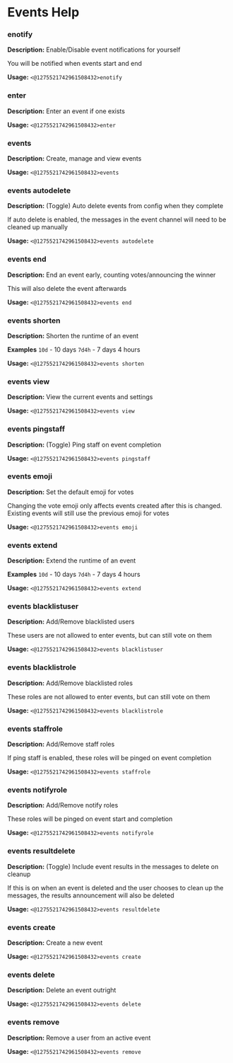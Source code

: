 # Events Help

### enotify

**Description:** Enable/Disable event notifications for yourself

You will be notified when events start and end

**Usage:** `<@1275521742961508432>enotify`

### enter

**Description:** Enter an event if one exists

**Usage:** `<@1275521742961508432>enter`

### events

**Description:** Create, manage and view events

**Usage:** `<@1275521742961508432>events`

### events autodelete

**Description:** (Toggle) Auto delete events from config when they complete

If auto delete is enabled, the messages in the event channel will need to be cleaned up manually

**Usage:** `<@1275521742961508432>events autodelete`

### events end

**Description:** End an event early, counting votes/announcing the winner

This will also delete the event afterwards

**Usage:** `<@1275521742961508432>events end`

### events shorten

**Description:** Shorten the runtime of an event

**Examples**
`10d` - 10 days
`7d4h` - 7 days 4 hours

**Usage:** `<@1275521742961508432>events shorten`

### events view

**Description:** View the current events and settings

**Usage:** `<@1275521742961508432>events view`

### events pingstaff

**Description:** (Toggle) Ping staff on event completion

**Usage:** `<@1275521742961508432>events pingstaff`

### events emoji

**Description:** Set the default emoji for votes

Changing the vote emoji only affects events created after this is changed.
Existing events will still use the previous emoji for votes

**Usage:** `<@1275521742961508432>events emoji`

### events extend

**Description:** Extend the runtime of an event

**Examples**
`10d` - 10 days
`7d4h` - 7 days 4 hours

**Usage:** `<@1275521742961508432>events extend`

### events blacklistuser

**Description:** Add/Remove blacklisted users

These users are not allowed to enter events, but can still vote on them

**Usage:** `<@1275521742961508432>events blacklistuser`

### events blacklistrole

**Description:** Add/Remove blacklisted roles

These roles are not allowed to enter events, but can still vote on them

**Usage:** `<@1275521742961508432>events blacklistrole`

### events staffrole

**Description:** Add/Remove staff roles

If ping staff is enabled, these roles will be pinged on event completion

**Usage:** `<@1275521742961508432>events staffrole`

### events notifyrole

**Description:** Add/Remove notify roles

These roles will be pinged on event start and completion

**Usage:** `<@1275521742961508432>events notifyrole`

### events resultdelete

**Description:** (Toggle) Include event results in the messages to delete on cleanup

If this is on when an event is deleted and the user chooses to clean up the messages,
the results announcement will also be deleted

**Usage:** `<@1275521742961508432>events resultdelete`

### events create

**Description:** Create a new event

**Usage:** `<@1275521742961508432>events create`

### events delete

**Description:** Delete an event outright

**Usage:** `<@1275521742961508432>events delete`

### events remove

**Description:** Remove a user from an active event

**Usage:** `<@1275521742961508432>events remove`

